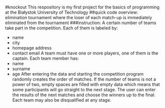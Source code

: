 #knockout
 This respository is my first project for the basics of programming at the Białystok University of Technology
##quick code overview: 
 elimination tournament where the loser of each match-up is immediately eliminated from the tournament
###instruction: 
 A certain number of teams take part in the competition. 
 Each of them is labeled by: 
 * name
 * city
 * homepage address
 * contact email
 A team must have one or more players, one of them is the captain.
 Each team member has:
 * name  
 * surname  
 * age
 After entering the data and starting the competition program randomly creates the order of matches.
 If the number of teams is not a power of two, empty spaces are filled with empty data which means that some participants will go straight to the next stage.
 The user can enter the results of the next matches and choose the winners up to the final.
 Each team may also be disqualified at any stage.



